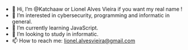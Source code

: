 - 👋 Hi, I’m @Katchaaw or Lionel Alves Vieira if you want my real name !
- 👀 I’m interested in cybersecurity, programming and informatic in general.
- 🌱 I’m currently learning JavaScript.
- 💞️ I’m looking to study in informatic.
- 📫 How to reach me: lionel.alvesvieira@gmail.com

<!---
Katchaaw/Katchaaw is a ✨ special ✨ repository because its `README.md` (this file) appears on your GitHub profile.
You can click the Preview link to take a look at your changes.
--->
